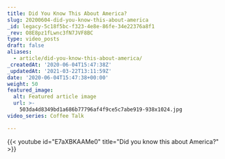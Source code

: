 ```yaml
---
title: Did You Know This About America?
slug: 20200604-did-you-know-this-about-america
_id: legacy-5c18f5bc-f323-4e8e-86fe-34e22376a8f1
_rev: O8E8pz1fLwnc3fN7JVF8BC
type: video_posts
draft: false
aliases:
  - article/did-you-know-this-about-america/
_createdAt: '2020-06-04T15:47:38Z'
_updatedAt: '2021-03-22T13:11:59Z'
date: '2020-06-04T15:47:38+00:00'
weight: 50
featured_image:
  alt: Featured article image
  url: >-
    503da4d8349bd1a686b77796af4f9ce5c7abe919-938x1024.jpg
video_series: Coffee Talk

---
```

{{< youtube id="E7aXBKAAMe0" title="Did you know this about America?" >}}